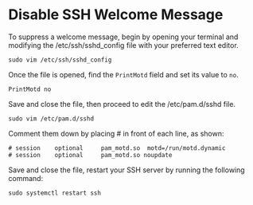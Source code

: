 # Disable SSH Welcome Message

To suppress a welcome message, begin by opening your terminal and modifying the /etc/ssh/sshd_config file with your preferred text editor.
```
sudo vim /etc/ssh/sshd_config
```
Once the file is opened, find the ```PrintMotd``` field and set its value to ```no```.
```
PrintMotd no
```
Save and close the file, then proceed to edit the /etc/pam.d/sshd file.
```
sudo vim /etc/pam.d/sshd
```
Comment them down by placing # in front of each line, as shown:
```
# session    optional     pam_motd.so  motd=/run/motd.dynamic
# session    optional     pam_motd.so noupdate
```
Save and close the file, restart your SSH server by running the following command:
```
sudo systemctl restart ssh
```
